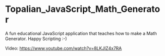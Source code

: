 # Topalian_JavaScript_Math_Generator
A fun educational JavaScript application that teaches how to make a Math Generator. Happy Scripting :-)

Video: https://www.youtube.com/watch?v=8LKJIZ4x7RA
